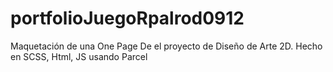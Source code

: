 # portfolioJuegoRpalrod0912
Maquetación de una One Page De el proyecto de Diseño de Arte 2D.
Hecho en SCSS, Html, JS usando Parcel
